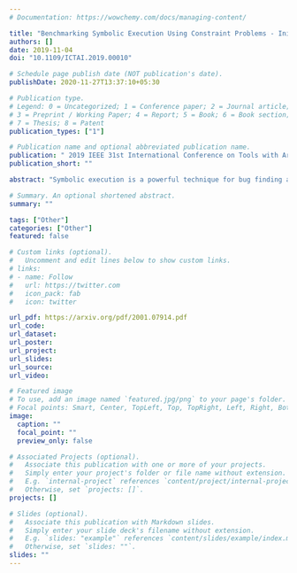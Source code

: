 ```yaml
---
# Documentation: https://wowchemy.com/docs/managing-content/

title: "Benchmarking Symbolic Execution Using Constraint Problems - Initial Results"
authors: []
date: 2019-11-04
doi: "10.1109/ICTAI.2019.00010"

# Schedule page publish date (NOT publication's date).
publishDate: 2020-11-27T13:37:10+05:30

# Publication type.
# Legend: 0 = Uncategorized; 1 = Conference paper; 2 = Journal article;
# 3 = Preprint / Working Paper; 4 = Report; 5 = Book; 6 = Book section;
# 7 = Thesis; 8 = Patent
publication_types: ["1"]

# Publication name and optional abbreviated publication name.
publication: " 2019 IEEE 31st International Conference on Tools with Artificial Intelligence (ICTAI)"
publication_short: ""

abstract: "Symbolic execution is a powerful technique for bug finding and program testing. It is successful in finding bugs in real-world code. The core reasoning techniques use constraint solving, path exploration, and search, which are also the same techniques used in solving combinatorial problems, e.g., finite-domain constraint satisfaction problems (CSPs). We propose CSP instances as more challenging benchmarks to evaluate the effectiveness of the core techniques in symbolic execution. We transform CSP benchmarks into C programs suitable for testing the reasoning capabilities of symbolic execution tools. From a single CSP P, we transform P depending on transformation choice into different C programs. Preliminary testing with the KLEE, Tracer-X, and LLBMC tools show substantial runtime differences from transformation and solver choice. Our C benchmarks are effective in showing the limitations of existing symbolic execution tools. The motivation for this work is we believe that benchmarks of this form can spur the development and engineering of improved core reasoning in symbolic execution engines."

# Summary. An optional shortened abstract.
summary: ""

tags: ["Other"]
categories: ["Other"]
featured: false

# Custom links (optional).
#   Uncomment and edit lines below to show custom links.
# links:
# - name: Follow
#   url: https://twitter.com
#   icon_pack: fab
#   icon: twitter

url_pdf: https://arxiv.org/pdf/2001.07914.pdf
url_code:
url_dataset:
url_poster:
url_project:
url_slides:
url_source:
url_video:

# Featured image
# To use, add an image named `featured.jpg/png` to your page's folder. 
# Focal points: Smart, Center, TopLeft, Top, TopRight, Left, Right, BottomLeft, Bottom, BottomRight.
image:
  caption: ""
  focal_point: ""
  preview_only: false

# Associated Projects (optional).
#   Associate this publication with one or more of your projects.
#   Simply enter your project's folder or file name without extension.
#   E.g. `internal-project` references `content/project/internal-project/index.md`.
#   Otherwise, set `projects: []`.
projects: []

# Slides (optional).
#   Associate this publication with Markdown slides.
#   Simply enter your slide deck's filename without extension.
#   E.g. `slides: "example"` references `content/slides/example/index.md`.
#   Otherwise, set `slides: ""`.
slides: ""
---
```


